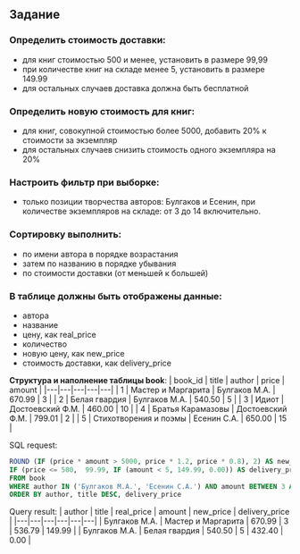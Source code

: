## Задание

### Определить стоимость доставки:
- для книг стоимостью 500 и менее, установить в размере 99,99
- при количестве книг на складе менее 5, установить в размере 149.99
- для остальных случаев доставка должна быть бесплатной
### Определить новую стоимость для книг:
- для книг, совокупной стоимостью более 5000, добавить 20% к стоимости за экземпляр
- для остальных случаев снизить стоимость одного экземпляра на 20%
### Настроить фильтр при выборке:
- только позиции творчества авторов: Булгаков и Есенин, при количестве экземпляров на складе: от 3 до 14 включительно.
### Сортировку выполнить:
- по имени автора в порядке возрастания
- затем по названию в порядке убывания
- по стоимости доставки (от меньшей к большей)
### В таблице должны быть отображены данные:
- автора
- название
- цену, как real_price
- количество
- новую цену, как new_price
- стоимость доставки, как delivery_price

**Структура и наполнение таблицы book**:
| book_id | title                 | author           | price  | amount |
|---|---|---|---|---|
| 1       | Мастер и Маргарита    | Булгаков М.А.    | 670.99 | 3      |
| 2       | Белая гвардия         | Булгаков М.А.    | 540.50 | 5      |
| 3       | Идиот                 | Достоевский Ф.М. | 460.00 | 10     |
| 4       | Братья Карамазовы     | Достоевский Ф.М. | 799.01 | 2      |
| 5       | Стихотворения и поэмы | Есенин С.А.      | 650.00 | 15     |

SQL request:
```SQL SELECT author, title, price AS real_price, amount,
ROUND (IF (price * amount > 5000, price * 1.2, price * 0.8), 2) AS new_price,
IF (price <= 500,  99.99, IF (amount < 5, 149.99, 0.00)) AS delivery_price
FROM book
WHERE author IN ('Булгаков М.А.', 'Есенин С.А.') AND amount BETWEEN 3 AND 14
ORDER BY author, title DESC, delivery_price
```

Query result:
| author        | title              | real_price | amount | new_price | delivery_price |
|---|---|---|---|---|---|
| Булгаков М.А. | Мастер и Маргарита | 670.99     | 3      | 536.79    | 149.99         |
| Булгаков М.А. | Белая гвардия      | 540.50     | 5      | 432.40    | 0.00           |

